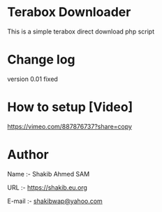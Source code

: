 # Terabox Downloader
This is a simple terabox direct download php script

# Change log
version 0.01
fixed

# How to setup [Video]

https://vimeo.com/887876737?share=copy

# Author
Name :- Shakib Ahmed SAM

URL :- https://shakib.eu.org

E-mail :- shakibwap@yahoo.com
